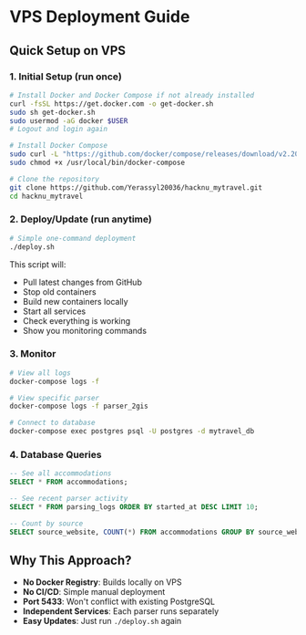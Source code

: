 # VPS Deployment Guide

## Quick Setup on VPS

### 1. Initial Setup (run once)
```bash
# Install Docker and Docker Compose if not already installed
curl -fsSL https://get.docker.com -o get-docker.sh
sudo sh get-docker.sh
sudo usermod -aG docker $USER
# Logout and login again

# Install Docker Compose
sudo curl -L "https://github.com/docker/compose/releases/download/v2.20.0/docker-compose-$(uname -s)-$(uname -m)" -o /usr/local/bin/docker-compose
sudo chmod +x /usr/local/bin/docker-compose

# Clone the repository
git clone https://github.com/Yerassyl20036/hacknu_mytravel.git
cd hacknu_mytravel
```

### 2. Deploy/Update (run anytime)
```bash
# Simple one-command deployment
./deploy.sh
```

This script will:
- Pull latest changes from GitHub
- Stop old containers
- Build new containers locally
- Start all services
- Check everything is working
- Show you monitoring commands

### 3. Monitor
```bash
# View all logs
docker-compose logs -f

# View specific parser
docker-compose logs -f parser_2gis

# Connect to database
docker-compose exec postgres psql -U postgres -d mytravel_db
```

### 4. Database Queries
```sql
-- See all accommodations
SELECT * FROM accommodations;

-- See recent parser activity
SELECT * FROM parsing_logs ORDER BY started_at DESC LIMIT 10;

-- Count by source
SELECT source_website, COUNT(*) FROM accommodations GROUP BY source_website;
```

## Why This Approach?

- **No Docker Registry**: Builds locally on VPS
- **No CI/CD**: Simple manual deployment
- **Port 5433**: Won't conflict with existing PostgreSQL
- **Independent Services**: Each parser runs separately
- **Easy Updates**: Just run `./deploy.sh` again
